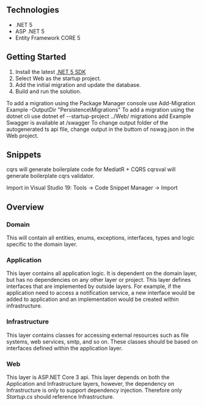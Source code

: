## Technologies

* .NET 5
* ASP .NET 5
* Entity Framework CORE 5

## Getting Started
1. Install the latest [.NET 5 SDK](https://dotnet.microsoft.com/download)
2. Select Web as the startup project.
3. Add the initial migration and update the database.
4. Build and run the solution.

To add a migration using the Package Manager console use Add-Migration Example -OutputDir "Persistence\Migrations" 
To add a migration using the dotnet cli use dotnet ef --startup-project ../Web/ migrations add Example
Swagger is available at /swagger
To change output folder of the autogenerated ts api file, change output in the buttom of nswag.json in the Web project.

## Snippets
cqrs will generate boilerplate code for MediatR + CQRS
cqrsval will generate boilerplate cqrs validator.

Import in Visual Studio 19:
Tools -> Code Snippet Manager -> Import

## Overview

### Domain

This will contain all entities, enums, exceptions, interfaces, types and logic specific to the domain layer.

### Application

This layer contains all application logic. It is dependent on the domain layer, but has no dependencies on any other layer or project. This layer defines interfaces that are implemented by outside layers. For example, if the application need to access a notification service, a new interface would be added to application and an implementation would be created within infrastructure.


### Infrastructure

This layer contains classes for accessing external resources such as file systems, web services, smtp, and so on. These classes should be based on interfaces defined within the application layer.

### Web

This layer is ASP.NET Core 3 api. This layer depends on both the Application and Infrastructure layers, however, the dependency on Infrastructure is only to support dependency injection. Therefore only *Startup.cs* should reference Infrastructure.

